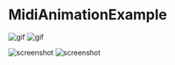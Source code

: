 # MidiAnimationExample

![gif](https://i.imgur.com/ygIxkFj.gif)
![gif](https://i.imgur.com/6wOGqlR.gif)

![screenshot](https://i.imgur.com/bdwLVy8.png)
![screenshot](https://i.imgur.com/pXnUcLx.png)
